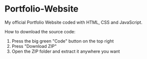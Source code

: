 # Portfolio-Website
My official Portfolio Website coded with HTML, CSS and JavaScript.

How to download the source code:
1. Press the big green "Code" button on the top right
2. Press "Download ZIP"
3. Open the ZIP folder and extract it anywhere you want
